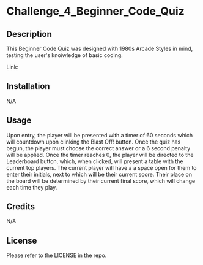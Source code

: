 # Challenge_4_Beginner_Code_Quiz

## Description

This Beginner Code Quiz was designed with 1980s Arcade Styles in mind, testing the user's knoiwledge of basic coding. 

Link: 

## Installation

N/A

## Usage

Upon entry, the player will be presented with a timer of 60 seconds which will countdown upon clinking the Blast Off! button. Once the quiz has begun, the player must choose the correct answer or a 6 second penalty will be applied. Once the timer reaches 0, the player will be directed to the Leaderboard button, which, when clicked, will present a table with the current top players. The current player will have a a space open for them to enter their initials, next to which will be their current score. Their place on the board will be determined by their current final score, which will change each time they play.

## Credits

N/A

## License

Please refer to the LICENSE in the repo.
